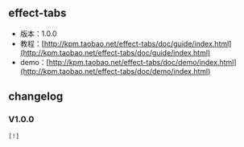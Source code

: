 ## effect-tabs

* 版本：1.0.0
* 教程：[http://kpm.taobao.net/effect-tabs/doc/guide/index.html](http://kpm.taobao.net/effect-tabs/doc/guide/index.html)
* demo：[http://kpm.taobao.net/effect-tabs/doc/demo/index.html](http://kpm.taobao.net/effect-tabs/doc/demo/index.html)


## changelog

### V1.0.0

    [!]


